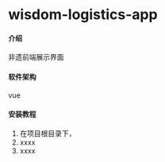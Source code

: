 
# wisdom-logistics-app

#### 介绍
非遗前端展示界面

#### 软件架构
vue


#### 安装教程

1.  在项目根目录下，
2.  xxxx
3.  xxxx





